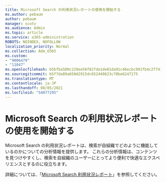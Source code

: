 ```yaml
---
title: Microsoft Search の利用状況レポートの使用を開始する
ms.author: pebaum
author: pebaum
manager: scotv
ms.audience: Admin
ms.topic: article
ms.service: o365-administration
ROBOTS: NOINDEX, NOFOLLOW
localization_priority: Normal
ms.collection: Adm_O365
ms.custom:
- "9006479"
- "11047"
ms.openlocfilehash: b5bfba500c229ee58f82fde1de01da91c46ecbc991fb4c2f7418b0dc3bf141e5
ms.sourcegitcommit: b5f7da89a650d2915dc652449623c78be6247175
ms.translationtype: MT
ms.contentlocale: ja-JP
ms.lasthandoff: 08/05/2021
ms.locfileid: "54077295"
---
```

# <a name="get-started-with-using-microsoft-search-usage-reports"></a>Microsoft Search の利用状況レポートの使用を開始する

Microsoft Search の利用状況レポートは、検索が自組織でどのように機能しているのかについての分析情報を提供します。 これらの分析情報は、コンテンツを見つけやすくし、検索を自組織のユーザーにとってより便利で快適なエクスペリエンスとするのに役立ちます。

詳細については、「[Microsoft Search 利用状況レポート](https://go.microsoft.com/fwlink/?linkid=2152048)」を参照してください。
